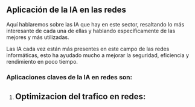 ## Aplicación de la IA en las redes
Aquí hablaremos sobre las IA que hay en este sector, resaltando lo más interesante de cada una de ellas y hablando específicamente de las mejores y más utilizadas.

Las IA cada vez están más presentes en este campo de las redes informáticas, esto ha ayudado mucho a mejorar la seguridad, eficiencia y rendimiento en poco tiempo.

### Aplicaciones claves de la IA en redes son:
1. Optimizacion del trafico en redes: 
    - 
